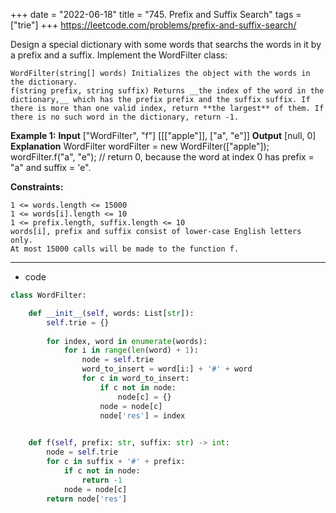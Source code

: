 +++ 
date = "2022-06-18"
title = "745. Prefix and Suffix Search"
tags = ["trie"]
+++
https://leetcode.com/problems/prefix-and-suffix-search/

Design a special dictionary with some words that searchs the words in it by a prefix and a suffix.
Implement the WordFilter class:
 	
	WordFilter(string[] words) Initializes the object with the words in the dictionary. 	
	f(string prefix, string suffix) Returns __the index of the word in the dictionary,__ which has the prefix prefix and the suffix suffix. If there is more than one valid index, return **the largest** of them. If there is no such word in the dictionary, return -1. 
**Example 1:**
**Input** ["WordFilter", "f"] [[["apple"]], ["a", "e"]] **Output** [null, 0] **Explanation** WordFilter wordFilter = new WordFilter(["apple"]); wordFilter.f("a", "e"); // return 0, because the word at index 0 has prefix = "a" and suffix = 'e". 
 
**Constraints:**
 	
	1 <= words.length <= 15000 	
	1 <= words[i].length <= 10 	
	1 <= prefix.length, suffix.length <= 10 	
	words[i], prefix and suffix consist of lower-case English letters only. 	
	At most 15000 calls will be made to the function f.

---
- code
```py
class WordFilter:

    def __init__(self, words: List[str]):
        self.trie = {}
        
        for index, word in enumerate(words):
            for i in range(len(word) + 1):
                node = self.trie
                word_to_insert = word[i:] + '#' + word
                for c in word_to_insert:
                    if c not in node:
                        node[c] = {}
                    node = node[c]
                    node['res'] = index
        

    def f(self, prefix: str, suffix: str) -> int:
        node = self.trie
        for c in suffix + '#' + prefix:
            if c not in node:
                return -1
            node = node[c]
        return node['res']
```

